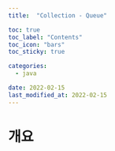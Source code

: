 ```yaml
---
title:  "Collection - Queue"

toc: true
toc_label: "Contents"
toc_icon: "bars"
toc_sticky: true

categories:
  - java

date: 2022-02-15
last_modified_at: 2022-02-15
---
```


# 개요